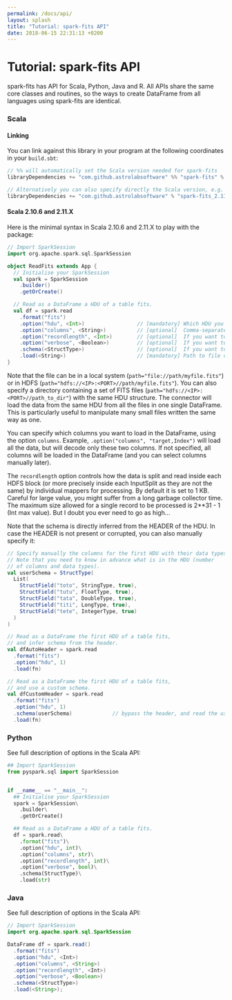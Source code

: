 ```yaml
---
permalink: /docs/api/
layout: splash
title: "Tutorial: spark-fits API"
date: 2018-06-15 22:31:13 +0200
---
```


# Tutorial: spark-fits API

spark-fits has API for Scala, Python, Java and R. All APIs share the
same core classes and routines, so the ways to create DataFrame from all
languages using spark-fits are identical.

### Scala

#### Linking

You can link against this library in your program at the following
coordinates in your `build.sbt`:

```scala
// %% will automatically set the Scala version needed for spark-fits
libraryDependencies += "com.github.astrolabsoftware" %% "spark-fits" % "0.5.0"

// Alternatively you can also specify directly the Scala version, e.g.
libraryDependencies += "com.github.astrolabsoftware" % "spark-fits_2.11" % "0.5.0"
```

#### Scala 2.10.6 and 2.11.X

Here is the minimal syntax in Scala 2.10.6 and 2.11.X to play with the
package:

```scala
// Import SparkSession
import org.apache.spark.sql.SparkSession

object ReadFits extends App {
  // Initialise your SparkSession
  val spark = SparkSession
    .builder()
    .getOrCreate()

  // Read as a DataFrame a HDU of a table fits.
  val df = spark.read
    .format("fits")
    .option("hdu", <Int>)                 // [mandatory] Which HDU you want to read.
    .option("columns", <String>)          // [optional]  Comma-separated column names to load. Default loads all columns.
    .option("recordlength", <Int>)        // [optional]  If you want to define yourself the length of a record.
    .option("verbose", <Boolean>)         // [optional]  If you want to print debugging messages on screen.
    .schema(<StructType>)                 // [optional]  If you want to bypass the header.
    .load(<String>)                       // [mandatory] Path to file or directory. Load data as DataFrame.
}
```

Note that the file can be in a local system
(`path="file://path/myfile.fits"`) or in HDFS
(`path="hdfs://<IP>:<PORT>//path/myfile.fits"`). You can also specify a
directory containing a set of FITS files
(`path="hdfs://<IP>:<PORT>//path_to_dir"`) with the same HDU structure.
The connector will load the data from the same HDU from all the files in
one single DataFrame. This is particularly useful to manipulate many
small files written the same way as one.

You can specify which columns you want to load in the DataFrame, using
the option `columns`. Example,
`.option("columns", "target,Index")` will load all the data, but
will decode only these two columns. If not specified, all columns will
be loaded in the DataFrame (and you can select columns manually later).

The `recordlength` option controls how the data is split and read inside
each HDFS block (or more precisely inside each InputSplit as they are
not the same) by individual mappers for processing. By default it is set
to 1 KB. Careful for large value, you might suffer from a long garbage
collector time. The maximum size allowed for a single record to be
processed is 2\*\*31 - 1 (Int max value). But I doubt you ever need to
go as high...

Note that the schema is directly inferred from the HEADER of the HDU. In
case the HEADER is not present or corrupted, you can also manually
specify it:

```scala
// Specify manually the columns for the first HDU with their data types.
// Note that you need to know in advance what is in the HDU (number
// of columns and data types).
val userSchema = StructType(
  List(
    StructField("toto", StringType, true),
    StructField("tutu", FloatType, true),
    StructField("tata", DoubleType, true),
    StructField("titi", LongType, true),
    StructField("tete", IntegerType, true)
  )
)

// Read as a DataFrame the first HDU of a table fits,
// and infer schema from the header.
val dfAutoHeader = spark.read
  .format("fits")
  .option("hdu", 1)
  .load(fn)

// Read as a DataFrame the first HDU of a table fits,
// and use a custom schema.
val dfCustomHeader = spark.read
  .format("fits")
  .option("hdu", 1)
  .schema(userSchema)             // bypass the header, and read the userSchema
  .load(fn)
```

### Python


See full description of options in the Scala API:

```python
## Import SparkSession
from pyspark.sql import SparkSession


if __name__ == "__main__":
  ## Initialise your SparkSession
  spark = SparkSession\
    .builder\
    .getOrCreate()

  ## Read as a DataFrame a HDU of a table fits.
  df = spark.read\
    .format("fits")\
    .option("hdu", int)\
    .option("columns", str)\
    .option("recordlength", int)\
    .option("verbose", bool)\
    .schema(StructType)\
    .load(str)
```

### Java


See full description of options in the Scala API:

```java
// Import SparkSession
import org.apache.spark.sql.SparkSession

DataFrame df = spark.read()
  .format("fits")
  .option("hdu", <Int>)
  .option("columns", <String>)
  .option("recordlength", <Int>)
  .option("verbose", <Boolean>)
  .schema(<StructType>)
  .load(<String>);
```

